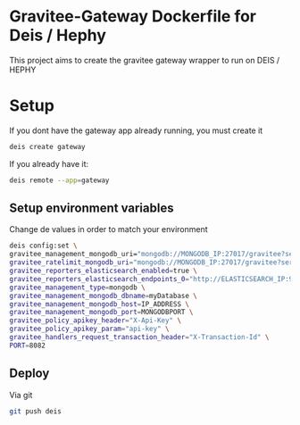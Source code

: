 # Gravitee-Gateway Dockerfile for Deis / Hephy

This project aims to create the gravitee gateway wrapper to run on DEIS / HEPHY

# Setup
If you dont have the gateway app already running, you must create it

```bash
deis create gateway
```

If you already have it:

```bash
deis remote --app=gateway
```

## Setup environment variables
Change de values in order to match your environment

```bash
deis config:set \
gravitee_management_mongodb_uri="mongodb://MONGODB_IP:27017/gravitee?serverSelectionTimeoutMS=5000&connectTimeoutMS=5000&socketTimeoutMS=5000" \ 
gravitee_ratelimit_mongodb_uri="mongodb://MONGODB_IP:27017/gravitee?serverSelectionTimeoutMS=5000&connectTimeoutMS=5000&socketTimeoutMS=5000" \
gravitee_reporters_elasticsearch_enabled=true \
gravitee_reporters_elasticsearch_endpoints_0="http://ELASTICSEARCH_IP:9200" \
gravitee_management_type=mongodb \
gravitee_management_mongodb_dbname=myDatabase \
gravitee_management_mongodb_host=IP_ADDRESS \
gravitee_management_mongodb_port=MONGODBPORT \
gravitee_policy_apikey_header="X-Api-Key" \
gravitee_policy_apikey_param="api-key" \
gravitee_handlers_request_transaction_header="X-Transaction-Id" \
PORT=8082
```

## Deploy
Via git
```bash
git push deis
```

